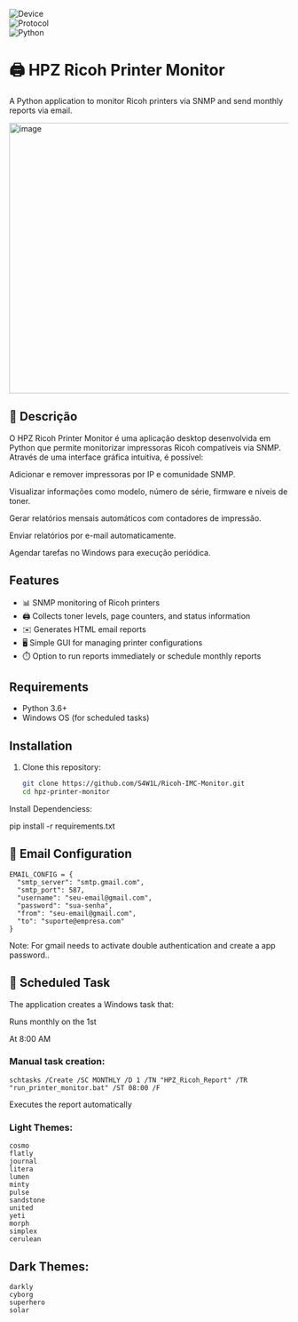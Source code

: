 ![Device](https://img.shields.io/badge/Device-Ricoh%20Printer-red.svg)   
![Protocol](https://img.shields.io/badge/Protocol-SNMP-blue.svg)   
![Python](https://img.shields.io/badge/python-3.6%2B-blue)

# 🖨️ HPZ Ricoh Printer Monitor
A Python application to monitor Ricoh printers via SNMP and send monthly reports via email.

<img width="864" height="487" alt="image" src="https://github.com/user-attachments/assets/ef24db3d-9cf2-433f-a635-7d5aa793d49a" />


## 📌 Descrição
O HPZ Ricoh Printer Monitor é uma aplicação desktop desenvolvida em Python que permite monitorizar impressoras Ricoh compatíveis via SNMP. Através de uma interface gráfica intuitiva, é possível:

Adicionar e remover impressoras por IP e comunidade SNMP.

Visualizar informações como modelo, número de série, firmware e níveis de toner.

Gerar relatórios mensais automáticos com contadores de impressão.

Enviar relatórios por e-mail automaticamente.

Agendar tarefas no Windows para execução periódica.

## Features

- 📊 SNMP monitoring of Ricoh printers
- 🖨️ Collects toner levels, page counters, and status information
- ✉️ Generates HTML email reports
- 🖥️ Simple GUI for managing printer configurations
- ⏱️ Option to run reports immediately or schedule monthly reports

## Requirements

- Python 3.6+
- Windows OS (for scheduled tasks)

## Installation

1. Clone this repository:
   ```bash
   git clone https://github.com/S4W1L/Ricoh-IMC-Monitor.git
   cd hpz-printer-monitor
   
Install Dependenciess:

pip install -r requirements.txt

## 📧 Email Configuration
```
EMAIL_CONFIG = {
  "smtp_server": "smtp.gmail.com",
  "smtp_port": 587,
  "username": "seu-email@gmail.com",
  "password": "sua-senha",
  "from": "seu-email@gmail.com",
  "to": "suporte@empresa.com"
}
```
Note: For gmail needs to activate double authentication and create a app password..


## 📆 Scheduled Task
The application creates a Windows task that:

Runs monthly on the 1st

At 8:00 AM


### Manual task creation:
```
schtasks /Create /SC MONTHLY /D 1 /TN "HPZ_Ricoh_Report" /TR "run_printer_monitor.bat" /ST 08:00 /F
```

Executes the report automatically



### Light Themes:
```
cosmo
flatly
journal
litera
lumen
minty
pulse
sandstone
united
yeti
morph
simplex
cerulean
```
## Dark Themes:
```
darkly
cyborg
superhero
solar
```



